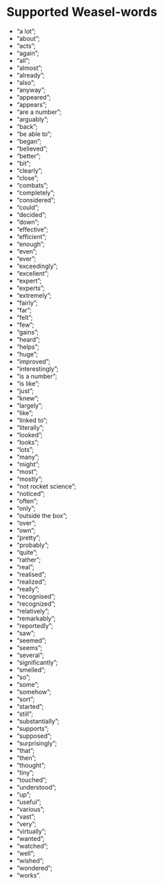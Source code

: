 Supported Weasel-words
=================

* “a lot”;
* “about”;
* “acts”;
* “again”;
* “all”;
* “almost”;
* “already”;
* “also”;
* “anyway”;
* “appeared”;
* “appears”;
* “are a number”;
* “arguably”;
* “back”;
* “be able to”;
* “began”;
* “believed”;
* “better”;
* “bit”;
* “clearly”;
* “close”;
* “combats”;
* “completely”;
* “considered”;
* “could”;
* “decided”;
* “down”;
* “effective”;
* “efficient”;
* “enough”;
* “even”;
* “ever”;
* “exceedingly”;
* “excellent”;
* “expert”;
* “experts”;
* “extremely”;
* “fairly”;
* “far”;
* “felt”;
* “few”;
* “gains”;
* “heard”;
* “helps”;
* “huge”;
* “improved”;
* “interestingly”;
* “is a number”;
* “is like”;
* “just”;
* “knew”;
* “largely”;
* “like”;
* “linked to”;
* “literally”;
* “looked”;
* “looks”;
* “lots”;
* “many”;
* “might”;
* “most”;
* “mostly”;
* “not rocket science”;
* “noticed”;
* “often”;
* “only”;
* “outside the box”;
* “over”;
* “own”;
* “pretty”;
* “probably”;
* “quite”;
* “rather”;
* “real”;
* “realised”;
* “realized”;
* “really”;
* “recognised”;
* “recognized”;
* “relatively”;
* “remarkably”;
* “reportedly”;
* “saw”;
* “seemed”;
* “seems”;
* “several”;
* “significantly”;
* “smelled”;
* “so”;
* “some”;
* “somehow”;
* “sort”;
* “started”;
* “still”;
* “substantially”;
* “supports”;
* “supposed”;
* “surprisingly”;
* “that”;
* “then”;
* “thought”;
* “tiny”;
* “touched”;
* “understood”;
* “up”;
* “useful”;
* “various”;
* “vast”;
* “very”;
* “virtually”;
* “wanted”;
* “watched”;
* “well”;
* “wished”;
* “wondered”;
* “works”.
